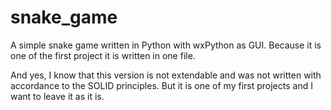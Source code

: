 # snake_game
A simple snake game written in Python with wxPython as GUI. Because it is one of the first project it is written in one file.

And yes, I know that this version is not extendable and was not written
with accordance to the SOLID principles.
But it is one of my first projects and I want to leave it as it is.